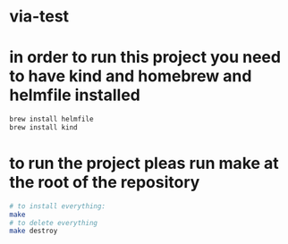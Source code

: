 # via-test
# in order to run this project you need to have kind and homebrew and helmfile installed

```bash
brew install helmfile
brew install kind
```

# to run the project pleas run make at the root of the repository

```bash
# to install everything:
make
# to delete everything
make destroy
```